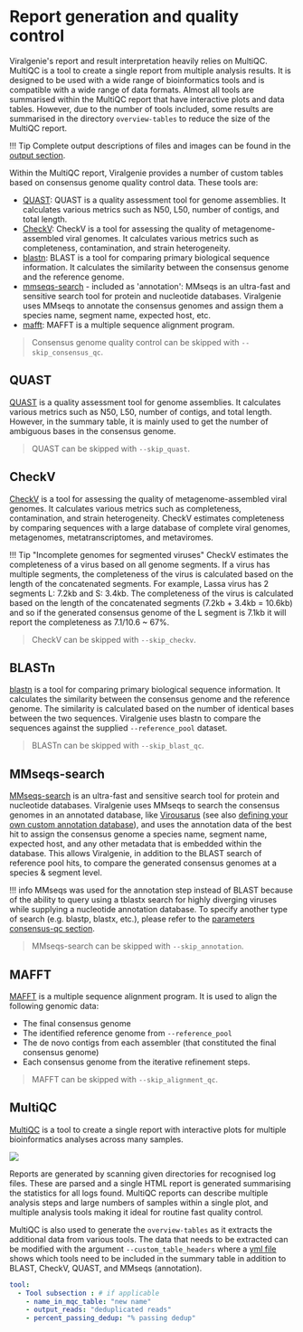 # Report generation and quality control

Viralgenie's report and result interpretation heavily relies on MultiQC. MultiQC is a tool to create a single report from multiple analysis results. It is designed to be used with a wide range of bioinformatics tools and is compatible with a wide range of data formats. Almost all tools are summarised within the MultiQC report that have interactive plots and data tables. However, due to the number of tools included, some results are summarised in the directory `overview-tables` to reduce the size of the MultiQC report.

!!! Tip
    Complete output descriptions of files and images can be found in the [output section](../output.md).

Within the MultiQC report, Viralgenie provides a number of custom tables based on consensus genome quality control data. These tools are:

- [QUAST](#quast): QUAST is a quality assessment tool for genome assemblies. It calculates various metrics such as N50, L50, number of contigs, and total length.
- [CheckV](#checkv): CheckV is a tool for assessing the quality of metagenome-assembled viral genomes. It calculates various metrics such as completeness, contamination, and strain heterogeneity.
- [blastn](#blastn): BLAST is a tool for comparing primary biological sequence information. It calculates the similarity between the consensus genome and the reference genome.
- [mmseqs-search](#mmseqs-search) - included as 'annotation': MMseqs is an ultra-fast and sensitive search tool for protein and nucleotide databases. Viralgenie uses MMseqs to annotate the consensus genomes and assign them a species name, segment name, expected host, etc.
- [mafft](#mafft): MAFFT is a multiple sequence alignment program.

> Consensus genome quality control can be skipped with `--skip_consensus_qc`.

## QUAST

[QUAST](http://quast.sourceforge.net/quast) is a quality assessment tool for genome assemblies. It calculates various metrics such as N50, L50, number of contigs, and total length. However, in the summary table, it is mainly used to get the number of ambiguous bases in the consensus genome.

> QUAST can be skipped with `--skip_quast`.

## CheckV

[CheckV](https://bitbucket.org/berkeleylab/checkv/src/master/) is a tool for assessing the quality of metagenome-assembled viral genomes. It calculates various metrics such as completeness, contamination, and strain heterogeneity. CheckV estimates completeness by comparing sequences with a large database of complete viral genomes, metagenomes, metatranscriptomes, and metaviromes.

!!! Tip "Incomplete genomes for segmented viruses"
    CheckV estimates the completeness of a virus based on all genome segments. If a virus has multiple segments, the completeness of the virus is calculated based on the length of the concatenated segments. For example, Lassa virus has 2 segments L: 7.2kb and S: 3.4kb. The completeness of the virus is calculated based on the length of the concatenated segments (7.2kb + 3.4kb = 10.6kb) and so if the generated consensus genome of the L segment is 7.1kb it will report the completeness as 7.1/10.6 ~ 67%.

> CheckV can be skipped with `--skip_checkv`.

## BLASTn

[blastn](https://blast.ncbi.nlm.nih.gov/Blast.cgi) is a tool for comparing primary biological sequence information. It calculates the similarity between the consensus genome and the reference genome. The similarity is calculated based on the number of identical bases between the two sequences. Viralgenie uses blastn to compare the sequences against the supplied `--reference_pool` dataset.

> BLASTn can be skipped with `--skip_blast_qc`.

## MMseqs-search

[MMseqs-search](https://github.com/soedinglab/MMseqs2/wiki#searching) is an ultra-fast and sensitive search tool for protein and nucleotide databases. Viralgenie uses MMseqs to search the consensus genomes in an annotated database, like [Virousarus](https://virosaurus.vital-it.ch/) (see also [defining your own custom annotation database](../customisation/databases.md#annotation-sequences)), and uses the annotation data of the best hit to assign the consensus genome a species name, segment name, expected host, and any other metadata that is embedded within the database. This allows Viralgenie, in addition to the BLAST search of reference pool hits, to compare the generated consensus genomes at a species & segment level.

!!! info
    MMseqs was used for the annotation step instead of BLAST because of the ability to query using a tblastx search for highly diverging viruses while supplying a nucleotide annotation database. To specify another type of search (e.g. blastp, blastx, etc.), please refer to the [parameters consensus-qc section](../parameters.md#consensus-qc).

> MMseqs-search can be skipped with `--skip_annotation`.


## MAFFT

[MAFFT](https://mafft.cbrc.jp/alignment/software/) is a multiple sequence alignment program. It is used to align the following genomic data:

- The final consensus genome
- The identified reference genome from `--reference_pool`
- The de novo contigs from each assembler (that constituted the final consensus genome)
- Each consensus genome from the iterative refinement steps.

> MAFFT can be skipped with `--skip_alignment_qc`.

## MultiQC

[MultiQC](https://multiqc.info/) is a tool to create a single report with interactive plots for multiple bioinformatics analyses across many samples.

<image src="https://raw.githubusercontent.com/MultiQC/MultiQC/main/docs/images/multiqc_overview.excalidraw.svg"/>

Reports are generated by scanning given directories for recognised log files. These are parsed and a single HTML report is generated summarising the statistics for all logs found. MultiQC reports can describe multiple analysis steps and large numbers of samples within a single plot, and multiple analysis tools making it ideal for routine fast quality control.

MultiQC is also used to generate the `overview-tables` as it extracts the additional data from various tools. The data that needs to be extracted can be modified with the argument `--custom_table_headers` where a [yml file](https://github.com/Joon-Klaps/viralgenie/blob/dev/assets/custom_table_headers.yml) shows which tools need to be included in the summary table in addition to BLAST, CheckV, QUAST, and MMseqs (annotation).

```yml title="custom_table_headers.yml"
tool:
  - Tool subsection : # if applicable
    - name_in_mqc_table: "new name"
    - output_reads: "deduplicated reads"
    - percent_passing_dedup: "% passing dedup"
```
